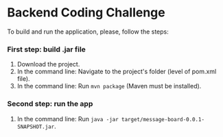 # Backend Coding Challenge

To build and run the application, please, follow the steps:

### First step: build .jar file
1. Download the project.   
2. In the command line: Navigate to the project's folder (level of pom.xml file).
3. In the command line: Run `mvn package` (Maven must be installed).  

### Second step: run the app
1. In the command line: Run `java -jar target/message-board-0.0.1-SNAPSHOT.jar`.
